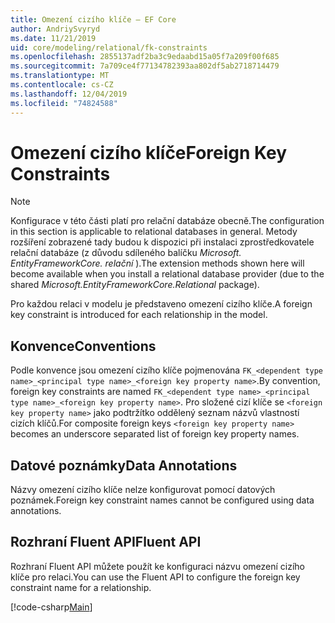 ```yaml
---
title: Omezení cizího klíče – EF Core
author: AndriySvyryd
ms.date: 11/21/2019
uid: core/modeling/relational/fk-constraints
ms.openlocfilehash: 2855137adf2ba3c9edaabd15a05f7a209f00f685
ms.sourcegitcommit: 7a709ce4f77134782393aa802df5ab2718714479
ms.translationtype: MT
ms.contentlocale: cs-CZ
ms.lasthandoff: 12/04/2019
ms.locfileid: "74824588"
---
```

# <a name="foreign-key-constraints"></a><span data-ttu-id="a67d7-102">Omezení cizího klíče</span><span class="sxs-lookup"><span data-stu-id="a67d7-102">Foreign Key Constraints</span></span>

> [!NOTE]  
> <span data-ttu-id="a67d7-103">Konfigurace v této části platí pro relační databáze obecně.</span><span class="sxs-lookup"><span data-stu-id="a67d7-103">The configuration in this section is applicable to relational databases in general.</span></span> <span data-ttu-id="a67d7-104">Metody rozšíření zobrazené tady budou k dispozici při instalaci zprostředkovatele relační databáze (z důvodu sdíleného balíčku *Microsoft. EntityFrameworkCore. relační* ).</span><span class="sxs-lookup"><span data-stu-id="a67d7-104">The extension methods shown here will become available when you install a relational database provider (due to the shared *Microsoft.EntityFrameworkCore.Relational* package).</span></span>

<span data-ttu-id="a67d7-105">Pro každou relaci v modelu je představeno omezení cizího klíče.</span><span class="sxs-lookup"><span data-stu-id="a67d7-105">A foreign key constraint is introduced for each relationship in the model.</span></span>

## <a name="conventions"></a><span data-ttu-id="a67d7-106">Konvence</span><span class="sxs-lookup"><span data-stu-id="a67d7-106">Conventions</span></span>

<span data-ttu-id="a67d7-107">Podle konvence jsou omezení cizího klíče pojmenována `FK_<dependent type name>_<principal type name>_<foreign key property name>`.</span><span class="sxs-lookup"><span data-stu-id="a67d7-107">By convention, foreign key constraints are named `FK_<dependent type name>_<principal type name>_<foreign key property name>`.</span></span> <span data-ttu-id="a67d7-108">Pro složené cizí klíče se `<foreign key property name>` jako podtržítko oddělený seznam názvů vlastností cizích klíčů.</span><span class="sxs-lookup"><span data-stu-id="a67d7-108">For composite foreign keys `<foreign key property name>` becomes an underscore separated list of foreign key property names.</span></span>

## <a name="data-annotations"></a><span data-ttu-id="a67d7-109">Datové poznámky</span><span class="sxs-lookup"><span data-stu-id="a67d7-109">Data Annotations</span></span>

<span data-ttu-id="a67d7-110">Názvy omezení cizího klíče nelze konfigurovat pomocí datových poznámek.</span><span class="sxs-lookup"><span data-stu-id="a67d7-110">Foreign key constraint names cannot be configured using data annotations.</span></span>

## <a name="fluent-api"></a><span data-ttu-id="a67d7-111">Rozhraní Fluent API</span><span class="sxs-lookup"><span data-stu-id="a67d7-111">Fluent API</span></span>

<span data-ttu-id="a67d7-112">Rozhraní Fluent API můžete použít ke konfiguraci názvu omezení cizího klíče pro relaci.</span><span class="sxs-lookup"><span data-stu-id="a67d7-112">You can use the Fluent API to configure the foreign key constraint name for a relationship.</span></span>

[!code-csharp[Main](../../../../samples/core/Modeling/FluentAPI/Relational/RelationshipConstraintName.cs?name=Constraint&highlight=12)]
